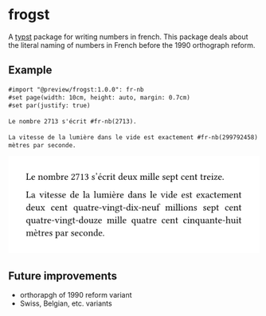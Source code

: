 # frogst

A [typst](https://github.com/typst/typst) package for writing numbers in french.
This package deals about the literal naming of numbers in French before the 1990 orthograph reform.

## Example
```typst
#import "@preview/frogst:1.0.0": fr-nb
#set page(width: 10cm, height: auto, margin: 0.7cm)
#set par(justify: true)

Le nombre 2713 s'écrit #fr-nb(2713).

La vitesse de la lumière dans le vide est exactement #fr-nb(299792458) mètres par seconde.
```
![ouptut image of the code above](./examples/readme.png)

## Future improvements
- orthorapgh of 1990 reform variant
- Swiss, Belgian, etc. variants
